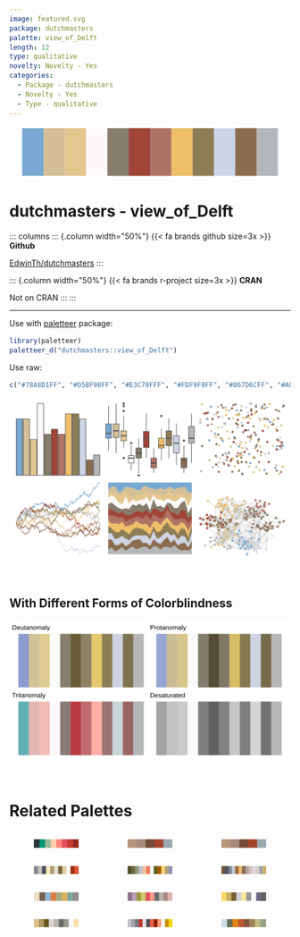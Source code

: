 ```yaml
---
image: featured.svg
package: dutchmasters
palette: view_of_Delft
length: 12
type: qualitative
novelty: Novelty - Yes
categories:
  - Package - dutchmasters
  - Novelty - Yes
  - Type - qualitative
---
```


![](featured.svg)

# dutchmasters - view_of_Delft 

::: columns
::: {.column width="50%"}
{{< fa brands github size=3x >}}
**Github**

[EdwinTh/dutchmasters](https://github.com/EdwinTh/dutchmasters)
:::

::: {.column width="50%"}
{{< fa brands r-project size=3x >}}
**CRAN**

Not on CRAN
:::
:::

<hr> 

Use with [paletteer](https://emilhvitfeldt.github.io/paletteer/) package:

```r
library(paletteer)
paletteer_d("dutchmasters::view_of_Delft")
```

Use raw:

```r
c("#78A8D1FF", "#D5BF98FF", "#E3C78FFF", "#FDF9F8FF", "#867D6CFF", "#A04437FF", "#AF7366FF", "#EFBF6AFF", "#8E7C56FF", "#CDD4E4FF", "#8B6C4FFF", "#B4B7B9FF")
``` 

![](examples.png) 

  <br>
  
  ## With Different Forms of Colorblindness
  
  ![](colorblind.svg) 

<br>

# Related Palettes

<div class="list" style="display: grid; grid-template-columns: auto auto auto;"> <figure class="figure">
<a href="../../awtools/a_palette/"> <img src="../../awtools/a_palette/featured.svg" style="width: 100%;" class="figure-img"></a>
</figure> <figure class="figure">
<a href="../../ButterflyColors/hamadryas_feronia/"> <img src="../../ButterflyColors/hamadryas_feronia/featured.svg" style="width: 100%;" class="figure-img"></a>
</figure> <figure class="figure">
<a href="../../ButterflyColors/hamadryas_feronia/"> <img src="../../ButterflyColors/hamadryas_feronia/featured.svg" style="width: 100%;" class="figure-img"></a>
</figure> <figure class="figure">
<a href="../../palettetown/rhydon/"> <img src="../../palettetown/rhydon/featured.svg" style="width: 100%;" class="figure-img"></a>
</figure> <figure class="figure">
<a href="../../palettetown/claydol/"> <img src="../../palettetown/claydol/featured.svg" style="width: 100%;" class="figure-img"></a>
</figure> <figure class="figure">
<a href="../../IslamicArt/abu_dhabi/"> <img src="../../IslamicArt/abu_dhabi/featured.svg" style="width: 100%;" class="figure-img"></a>
</figure> <figure class="figure">
<a href="../../Redmonder/qMSOMed/"> <img src="../../Redmonder/qMSOMed/featured.svg" style="width: 100%;" class="figure-img"></a>
</figure> <figure class="figure">
<a href="../../ggthemes/Winter/"> <img src="../../ggthemes/Winter/featured.svg" style="width: 100%;" class="figure-img"></a>
</figure> <figure class="figure">
<a href="../../palettetown/hypno/"> <img src="../../palettetown/hypno/featured.svg" style="width: 100%;" class="figure-img"></a>
</figure> <figure class="figure">
<a href="../../palettetown/kabutops/"> <img src="../../palettetown/kabutops/featured.svg" style="width: 100%;" class="figure-img"></a>
</figure> <figure class="figure">
<a href="../../palettetown/skarmory/"> <img src="../../palettetown/skarmory/featured.svg" style="width: 100%;" class="figure-img"></a>
</figure> <figure class="figure">
<a href="../../Redmonder/qMSOOr/"> <img src="../../Redmonder/qMSOOr/featured.svg" style="width: 100%;" class="figure-img"></a>
</figure> 
</div>
